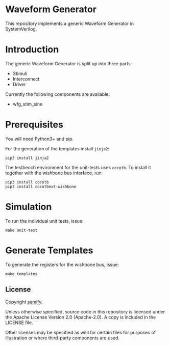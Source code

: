 # Waveform Generator

This repository implements a generic Waveform Generator in SystemVerilog.

# Introduction

The generic Waveform Generator is split up into three parts:

- Stimuli
- Interconnect
- Driver

Currently the following components are available:

- wfg_stim_sine

# Prerequisites

You will need Python3+ and pip.

For the generation of the templates install `jinja2`:

    pip3 install jinja2

The testbench environment for the unit-tests uses `cocotb`. To install it together with the wishbone bus interface, run:

    pip3 install cocotb
    pip3 install cocotbext-wishbone

# Simulation

To run the individual unit tests, issue:

`make unit-test`

# Generate Templates

To generate the registers for the wishbone bus, issue:

`make templates`

## License

Copyright [semify](https://www.semify-eda.com/).

Unless otherwise specified, source code in this repository is licensed under the Apache License Version 2.0 (Apache-2.0). A copy is included in the LICENSE file.

Other licenses may be specified as well for certain files for purposes of illustration or where third-party components are used.
